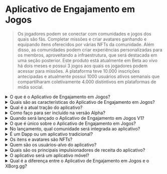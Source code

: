 # Aplicativo de Engajamento em Jogos

> Os jogadores podem se conectar com comunidades e jogos dos quais são fãs. Completar missões e criar avatares ganhando e equipando itens oferecidos por várias NFTs da comunidade. Além disso, as comunidades podem criar experiências personalizadas para os membros, aproveitando a infraestrutura, que será destacada em uma seção posterior. Este produto está atualmente em Beta ao vivo há dois meses e possui 3 jogos aos quais os jogadores podem acessar para missões. A plataforma teve 10.000 inscrições antecipadas e atualmente possui 1000 usuários ativos semanais que compartilharam coletivamente 4.000 distintivos em plataformas de mídia social.

<details>

<summary>O que é o Aplicativo de Engajamento em Jogos?</summary>

O Aplicativo de Engajamento em Jogos é um aplicativo que permite que jogos e comunidades estejam mais próximos de seus fãs e aumentem seu engajamento.

* **Para jogadores:** é um aplicativo que permitirá que os jogadores se mantenham conectados aos seus jogos e comunidades favoritos.
* **Para jogos:** cria desafios divertidos que os jogadores podem completar no jogo e compartilhar com seus amigos, e os jogadores são recompensados por suas conquistas.
* **Para comunidades:** oferece desafios relacionados ao grupo e os jogadores ganham itens especiais para personalizar seus avatares.

É uma solução simples e conveniente para manter os jogadores engajados e animados.

</details>

<details>

<summary>Quais são as características do Aplicativo de Engajamento em Jogos?</summary>

* Criar e participar de comunidades.
* Criar missões exclusivas com base em plataformas sociais e jogos (Twitter, Discord, Twitch, envio manual e quaisquer jogos suportados).
* Associar o sucesso da missão a um item exclusivo.
* Criar um avatar único com múltiplos atributos e itens.
* Lançar itens em troca de uma taxa.

</details>

<details>

<summary>Qual é a atual tração do aplicativo?</summary>

O alpha do aplicativo já reuniu **10.000** usuários únicos, com mais de **30.000** missões concluídas. O aplicativo suporta jogos da Web3 e Web2, atualmente contando com **Ev.io**, **Dota2** e **CSGO**. Mais jogos serão integrados.

</details>

<details>

<summary>Como faço para ser incluído na versão Alpha?</summary>

O processo de inclusão na versão Alpha já foi encerrado.

</details>

<details>

<summary>Quando será lançado o Aplicativo de Engajamento em Jogos V1?</summary>

Por volta do segundo trimestre de 2023.

</details>

<details>

<summary>O que é único sobre o Aplicativo de Engajamento em Jogos?</summary>

* Motor de missões no jogo.
* Inventário de avatares e itens.

</details>

<details>

<summary>No lançamento, qual comunidade será integrada ao aplicativo?</summary>

A equipe BDS será a primeira comunidade. A XBorg garantiu e anunciará mais parcerias com equipes de esportes de alto nível.

</details>

<details>

<summary>É um Dapp ou um aplicativo tradicional?</summary>

O aplicativo é um híbrido Web3, o que significa que a experiência do usuário será a mesma, independentemente de usar autenticação Web2 ou Web3. No entanto, se os usuários optarem pelo Web3, eles manterão a propriedade de seus ativos (itens, avatares).

</details>

<details>

<summary>Os itens e avatares são NFTs?</summary>

Sim, os itens são NFTs transferíveis, enquanto o avatar é um NFT não transferível.

</details>

<details>

<summary>Quem são os usuários-alvo do aplicativo?</summary>

Para **usuários**, jogadores interessados em esportes eletrônicos ou jogadores que são fãs de comunidades ou jogos específicos.

Para **comunidades**, equipes de esportes eletrônicos e comunidades de influenciadores.

</details>

<details>

<summary>Quais são os principais impulsionadores de receita do aplicativo?</summary>

* Assinaturas de usuários.
* Lançamento de itens.
* Taxas de troca de itens.

</details>

<details>

<summary>O aplicativo será um aplicativo móvel?</summary>

Inicialmente, não. Mas pretendemos lançar em dispositivos móveis em iterações posteriores.

</details>

<details>

<summary>Qual é a diferença entre o Aplicativo de Engajamento em Jogos e o XBorg.gg?</summary>

O aplicativo de engajamento em jogos está hospedado no domínio **xborg.gg**.

</details>